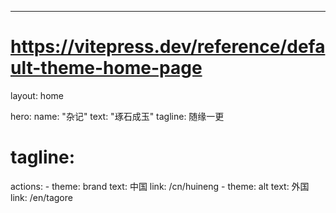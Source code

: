 ---
# https://vitepress.dev/reference/default-theme-home-page
layout: home

hero:
  name: "杂记"
  text: "琢石成玉"
  tagline: 随缘一更
  # tagline: 
  actions:
    - theme: brand
      text: 中国
      link: /cn/huineng
    - theme: alt
      text: 外国
      link: /en/tagore


